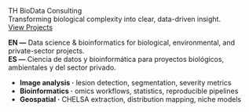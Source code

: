 <div class="hero">
  <div class="hero__bg">TH BioData Consulting</div>
  <div class="hero__content">
    <div>
      <div class="hero__title"></div>
      <div class="hero__tag">Transforming biological complexity into clear, data-driven insight.</div>
      <div><a class="hero__cta" href="projects/">View Projects</a></div>
    </div>
  </div>
</div>

**EN —** Data science & bioinformatics for biological, environmental, and private-sector projects.  
**ES —** Ciencia de datos y bioinformática para proyectos biológicos, ambientales y del sector privado.

- **Image analysis ·** lesion detection, segmentation, severity metrics  
- **Bioinformatics ·** omics workflows, statistics, reproducible pipelines  
- **Geospatial ·** CHELSA extraction, distribution mapping, niche models
